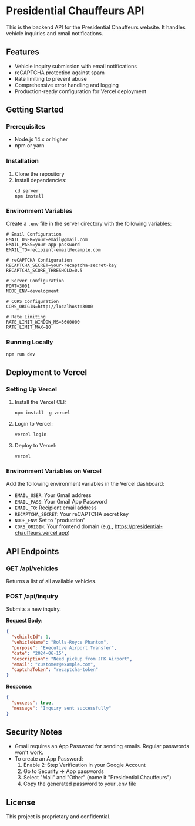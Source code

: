 # Presidential Chauffeurs API

This is the backend API for the Presidential Chauffeurs website. It handles vehicle inquiries and email notifications.

## Features

- Vehicle inquiry submission with email notifications
- reCAPTCHA protection against spam
- Rate limiting to prevent abuse
- Comprehensive error handling and logging
- Production-ready configuration for Vercel deployment

## Getting Started

### Prerequisites

- Node.js 14.x or higher
- npm or yarn

### Installation

1. Clone the repository
2. Install dependencies:
   ```
   cd server
   npm install
   ```

### Environment Variables

Create a `.env` file in the server directory with the following variables:

```
# Email Configuration
EMAIL_USER=your-email@gmail.com
EMAIL_PASS=your-app-password
EMAIL_TO=recipient-email@example.com

# reCAPTCHA Configuration
RECAPTCHA_SECRET=your-recaptcha-secret-key
RECAPTCHA_SCORE_THRESHOLD=0.5

# Server Configuration
PORT=3001
NODE_ENV=development

# CORS Configuration
CORS_ORIGIN=http://localhost:3000

# Rate Limiting
RATE_LIMIT_WINDOW_MS=3600000
RATE_LIMIT_MAX=10
```

### Running Locally

```
npm run dev
```

## Deployment to Vercel

### Setting Up Vercel

1. Install the Vercel CLI:
   ```
   npm install -g vercel
   ```

2. Login to Vercel:
   ```
   vercel login
   ```

3. Deploy to Vercel:
   ```
   vercel
   ```

### Environment Variables on Vercel

Add the following environment variables in the Vercel dashboard:

- `EMAIL_USER`: Your Gmail address
- `EMAIL_PASS`: Your Gmail App Password
- `EMAIL_TO`: Recipient email address
- `RECAPTCHA_SECRET`: Your reCAPTCHA secret key
- `NODE_ENV`: Set to "production"
- `CORS_ORIGIN`: Your frontend domain (e.g., https://presidential-chauffeurs.vercel.app)

## API Endpoints

### GET /api/vehicles

Returns a list of all available vehicles.

### POST /api/inquiry

Submits a new inquiry.

**Request Body:**

```json
{
  "vehicleId": 1,
  "vehicleName": "Rolls-Royce Phantom",
  "purpose": "Executive Airport Transfer",
  "date": "2024-06-15",
  "description": "Need pickup from JFK Airport",
  "email": "customer@example.com",
  "captchaToken": "recaptcha-token"
}
```

**Response:**

```json
{
  "success": true,
  "message": "Inquiry sent successfully"
}
```

## Security Notes

- Gmail requires an App Password for sending emails. Regular passwords won't work.
- To create an App Password:
  1. Enable 2-Step Verification in your Google Account
  2. Go to Security → App passwords
  3. Select "Mail" and "Other" (name it "Presidential Chauffeurs")
  4. Copy the generated password to your .env file

## License

This project is proprietary and confidential.
